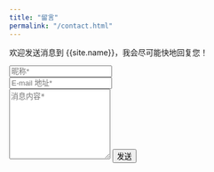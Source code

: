 ```yaml
---
title: "留言"
permalink: "/contact.html"
---
```


<form action="https://formspree.io/mbjjnedo" method="POST">    
<p class="mb-4">欢迎发送消息到 {{site.name}}，我会尽可能快地回复您！</p>
<div class="form-group row">
<div class="col-md-6">
<input class="form-control" type="text" name="name" placeholder="昵称*" required>
</div>
<div class="col-md-6">
<input class="form-control" type="email" name="_replyto" placeholder="E-mail 地址*" required>
</div>
</div>
<textarea rows="8" class="form-control mb-3" name="message" placeholder="消息内容*" required></textarea>    
<input class="btn btn-success" type="submit" value="发送">
</form>   